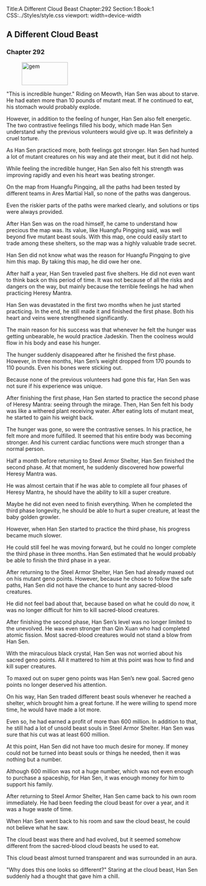 Title:A Different Cloud Beast 
Chapter:292 
Section:1 
Book:1 
CSS:../Styles/style.css 
viewport: width=device-width
  
## A Different Cloud Beast
### Chapter 292 
<figure>
	<img src="../Images/gem.gif" alt="gem" id="gem" width="120" height="60" />
</figure>
  

  
  "This is incredible hunger." Riding on Meowth, Han Sen was about to starve. He had eaten more than 10 pounds of mutant meat. If he continued to eat, his stomach would probably explode.

However, in addition to the feeling of hunger, Han Sen also felt energetic. The two contrastive feelings filled his body, which made Han Sen understand why the previous volunteers would give up. It was definitely a cruel torture.

As Han Sen practiced more, both feelings got stronger. Han Sen had hunted a lot of mutant creatures on his way and ate their meat, but it did not help.

While feeling the incredible hunger, Han Sen also felt his strength was improving rapidly and even his heart was beating stronger.

On the map from Huangfu Pingqing, all the paths had been tested by different teams in Ares Martial Hall, so none of the paths was dangerous.

Even the riskier parts of the paths were marked clearly, and solutions or tips were always provided.

After Han Sen was on the road himself, he came to understand how precious the map was. Its value, like Huangfu Pingqing said, was well beyond five mutant beast souls. With this map, one could easily start to trade among these shelters, so the map was a highly valuable trade secret.

Han Sen did not know what was the reason for Huangfu Pingqing to give him this map. By taking this map, he did owe her one.

After half a year, Han Sen traveled past five shelters. He did not even want to think back on this period of time. It was not because of all the risks and dangers on the way, but mainly because the terrible feelings he had when practicing Heresy Mantra.

Han Sen was devastated in the first two months when he just started practicing. In the end, he still made it and finished the first phase. Both his heart and veins were strengthened significantly.

The main reason for his success was that whenever he felt the hunger was getting unbearable, he would practice Jadeskin. Then the coolness would flow in his body and ease his hunger.

The hunger suddenly disappeared after he finished the first phase. However, in three months, Han Sen’s weight dropped from 170 pounds to 110 pounds. Even his bones were sticking out.

Because none of the previous volunteers had gone this far, Han Sen was not sure if his experience was unique.

After finishing the first phase, Han Sen started to practice the second phase of Heresy Mantra: seeing through the mirage. Then, Han Sen felt his body was like a withered plant receiving water. After eating lots of mutant meat, he started to gain his weight back.

The hunger was gone, so were the contrastive senses. In his practice, he felt more and more fulfilled. It seemed that his entire body was becoming stronger. And his current cardiac functions were much stronger than a normal person.

Half a month before returning to Steel Armor Shelter, Han Sen finished the second phase. At that moment, he suddenly discovered how powerful Heresy Mantra was.

He was almost certain that if he was able to complete all four phases of Heresy Mantra, he should have the ability to kill a super creature.

Maybe he did not even need to finish everything. When he completed the third phase longevity, he should be able to hurt a super creature, at least the baby golden growler.

However, when Han Sen started to practice the third phase, his progress became much slower.

He could still feel he was moving forward, but he could no longer complete the third phase in three months. Han Sen estimated that he would probably be able to finish the third phase in a year.

After returning to the Steel Armor Shelter, Han Sen had already maxed out on his mutant geno points. However, because he chose to follow the safe paths, Han Sen did not have the chance to hunt any sacred-blood creatures.

He did not feel bad about that, because based on what he could do now, it was no longer difficult for him to kill sacred-blood creatures.

After finishing the second phase, Han Sen’s level was no longer limited to the unevolved. He was even stronger than Qin Xuan who had completed atomic fission. Most sacred-blood creatures would not stand a blow from Han Sen.

With the miraculous black crystal, Han Sen was not worried about his sacred geno points. All it mattered to him at this point was how to find and kill super creatures.

To maxed out on super geno points was Han Sen’s new goal. Sacred geno points no longer deserved his attention.

On his way, Han Sen traded different beast souls whenever he reached a shelter, which brought him a great fortune. If he were willing to spend more time, he would have made a lot more.

Even so, he had earned a profit of more than 600 million. In addition to that, he still had a lot of unsold beast souls in Steel Armor Shelter. Han Sen was sure that his cut was at least 600 million.

At this point, Han Sen did not have too much desire for money. If money could not be turned into beast souls or things he needed, then it was nothing but a number.

Although 600 million was not a huge number, which was not even enough to purchase a spaceship, for Han Sen, it was enough money for him to support his family.

After returning to Steel Armor Shelter, Han Sen came back to his own room immediately. He had been feeding the cloud beast for over a year, and it was a huge waste of time.

When Han Sen went back to his room and saw the cloud beast, he could not believe what he saw.

The cloud beast was there and had evolved, but it seemed somehow different from the sacred-blood cloud beasts he used to eat.

This cloud beast almost turned transparent and was surrounded in an aura.

"Why does this one looks so different?" Staring at the cloud beast, Han Sen suddenly had a thought that gave him a chill.
